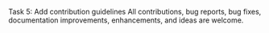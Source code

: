 Task 5: Add contribution guidelines
All contributions, bug reports, bug fixes, documentation improvements, enhancements, and ideas are welcome.
